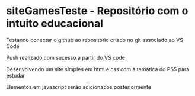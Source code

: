 # siteGamesTeste - Repositório com o intuito educacional

Testando conectar o github ao repositório criado no git associado ao VS Code

Push realizado com sucesso a partir do VS code

Desenvolvendo um site simples em html e css com a temática do PS5 para estudar

Elementos em javascript serão adicionados posteriormente
